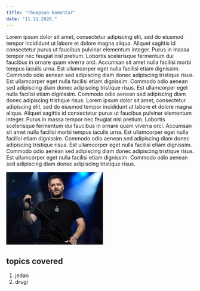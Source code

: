 ```yaml
---
title: "Thompson komentar"
date: "11.11.2020."
--- 
```


Lorem ipsum dolor sit amet, consectetur adipiscing elit, sed do eiusmod tempor incididunt ut labore et dolore magna aliqua. Aliquet sagittis id consectetur purus ut faucibus pulvinar elementum integer. Purus in massa tempor nec feugiat nisl pretium. Lobortis scelerisque fermentum dui faucibus in ornare quam viverra orci. Accumsan sit amet nulla facilisi morbi tempus iaculis urna. Est ullamcorper eget nulla facilisi etiam dignissim. Commodo odio aenean sed adipiscing diam donec adipiscing tristique risus. Est ullamcorper eget nulla facilisi etiam dignissim. Commodo odio aenean sed adipiscing diam donec adipiscing tristique risus. Est ullamcorper eget nulla facilisi etiam dignissim. Commodo odio aenean sed adipiscing diam donec adipiscing tristique risus. Lorem ipsum dolor sit amet, consectetur adipiscing elit, sed do eiusmod tempor incididunt ut labore et dolore magna aliqua. Aliquet sagittis id consectetur purus ut faucibus pulvinar elementum integer. Purus in massa tempor nec feugiat nisl pretium. Lobortis scelerisque fermentum dui faucibus in ornare quam viverra orci. Accumsan sit amet nulla facilisi morbi tempus iaculis urna. Est ullamcorper eget nulla facilisi etiam dignissim. Commodo odio aenean sed adipiscing diam donec adipiscing tristique risus. Est ullamcorper eget nulla facilisi etiam dignissim. Commodo odio aenean sed adipiscing diam donec adipiscing tristique risus. Est ullamcorper eget nulla facilisi etiam dignissim. Commodo odio aenean sed adipiscing diam donec adipiscing tristique risus. 

![Thompson](./tomson.jpg)

## topics covered

1. jedan
2. drugi